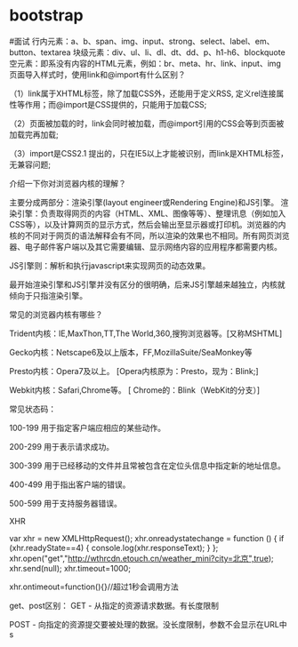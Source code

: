 
# bootstrap
#面试
行内元素：a、b、span、img、input、strong、select、label、em、button、textarea
块级元素：div、ul、li、dl、dt、dd、p、h1-h6、blockquote
空元素：即系没有内容的HTML元素，例如：br、meta、hr、link、input、img
页面导入样式时，使用link和@import有什么区别？

（1）link属于XHTML标签，除了加载CSS外，还能用于定义RSS, 定义rel连接属性等作用；而@import是CSS提供的，只能用于加载CSS;

（2）页面被加载的时，link会同时被加载，而@import引用的CSS会等到页面被加载完再加载;

（3）import是CSS2.1 提出的，只在IE5以上才能被识别，而link是XHTML标签，无兼容问题;

介绍一下你对浏览器内核的理解？

主要分成两部分：渲染引擎(layout engineer或Rendering Engine)和JS引擎。 渲染引擎：负责取得网页的内容（HTML、XML、图像等等）、整理讯息（例如加入CSS等），以及计算网页的显示方式，然后会输出至显示器或打印机。浏览器的内核的不同对于网页的语法解释会有不同，所以渲染的效果也不相同。所有网页浏览器、电子邮件客户端以及其它需要编辑、显示网络内容的应用程序都需要内核。

JS引擎则：解析和执行javascript来实现网页的动态效果。

最开始渲染引擎和JS引擎并没有区分的很明确，后来JS引擎越来越独立，内核就倾向于只指渲染引擎。

常见的浏览器内核有哪些？

Trident内核：IE,MaxThon,TT,The World,360,搜狗浏览器等。[又称MSHTML]

Gecko内核：Netscape6及以上版本，FF,MozillaSuite/SeaMonkey等

Presto内核：Opera7及以上。 [Opera内核原为：Presto，现为：Blink;]

Webkit内核：Safari,Chrome等。 [ Chrome的：Blink（WebKit的分支）]

常见状态码：

100-199 用于指定客户端应相应的某些动作。

200-299 用于表示请求成功。

300-399 用于已经移动的文件并且常被包含在定位头信息中指定新的地址信息。

400-499 用于指出客户端的错误。

500-599 用于支持服务器错误。

XHR

  var xhr = new XMLHttpRequest();
  xhr.onreadystatechange = function () {
    if (xhr.readyState==4) {
  console.log(xhr.responseText);
    }
  };
  xhr.open("get","http://wthrcdn.etouch.cn/weather_mini?city=北京",true);
  xhr.send(null);
xhr.timeout=1000;

xhr.ontimeout=function(){}//超过1秒会调用方法

get、post区别：
GET - 从指定的资源请求数据。有长度限制

POST - 向指定的资源提交要被处理的数据。没长度限制，参数不会显示在URL中s
